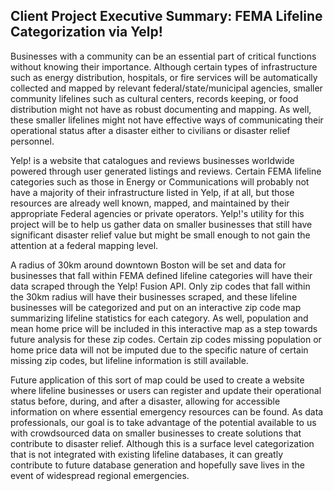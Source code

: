 ## Client Project Executive Summary: FEMA Lifeline Categorization via Yelp!

Businesses with a community can be an essential part of critical functions without knowing their importance.  Although certain types of infrastructure such as energy distribution, hospitals, or fire services will be automatically collected and mapped by relevant federal/state/municipal agencies, smaller community lifelines such as cultural centers, records keeping, or food distribution might not have as robust documenting and mapping.  As well, these smaller lifelines might not have effective ways of communicating their operational status after a disaster either to civilians or disaster relief personnel.

Yelp! is a website that catalogues and reviews businesses worldwide powered through user generated listings and reviews.  Certain FEMA lifeline categories such as those in Energy or Communications will probably not have a majority of their infrastructure listed in Yelp, if at all, but those resources are already well known, mapped, and maintained by their appropriate Federal agencies or private operators.  Yelp!'s utility for this project will be to help us gather data on smaller businesses that still have significant disaster relief value but might be small enough to not gain the attention at a federal mapping level.

A radius of 30km around downtown Boston will be set and data for businesses that fall within FEMA defined lifeline categories will have their data scraped through the Yelp! Fusion API.  Only zip codes that fall within the 30km radius will have their businesses scraped, and these lifeline businesses will be categorized and put on an interactive zip code map summarizing lifeline statistics for each category.  As well, population and mean home price will be included in this interactive map as a step towards future analysis for these zip codes. Certain zip codes missing population or home price data will not be imputed due to the specific nature of certain missing zip codes, but lifeline information is still available.

Future application of this sort of map could be used to create a website where lifeline businesses or users can register and update their operational status before, during, and after a disaster, allowing for accessible information on where essential emergency resources can be found.  As data professionals, our goal is to take advantage of the potential available to us with crowdsourced data on smaller businesses to create solutions that contribute to disaster relief.  Although this is a surface level categorization that is not integrated with existing lifeline databases, it can greatly contribute to future database generation and hopefully save lives in the event of widespread regional emergencies.


```python

```
